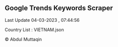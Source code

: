 

## Google Trends Keywords Scraper 
 
Last Update 04-03-2023 , 07:44:56

Country List :
VIETNAM.json



© Abdul Muttaqin 

